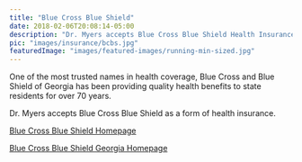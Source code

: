```yaml
---
title: "Blue Cross Blue Shield"
date: 2018-02-06T20:08:14-05:00
description: "Dr. Myers accepts Blue Cross Blue Shield Health Insurance"
pic: "images/insurance/bcbs.jpg"
featuredImage: "images/featured-images/running-min-sized.jpg"
---
```


One of the most trusted names in health coverage, Blue Cross and Blue Shield of Georgia 
has been providing quality health benefits to state residents for over 70 years.

Dr. Myers accepts Blue Cross Blue Shield as a form of health insurance.

[Blue Cross Blue Shield Homepage](https://www.bcbs.com)

[Blue Cross Blue Shield Georgia Homepage](https://www.bcbsga.com)
